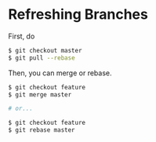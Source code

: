 # Refreshing Branches

First, do

```bash
$ git checkout master
$ git pull --rebase
```

Then, you can merge or rebase.

```bash
$ git checkout feature
$ git merge master

# or...

$ git checkout feature
$ git rebase master
```